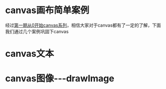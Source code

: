 # canvas画布简单案例

经过[第一期从0开始canvas系列](https://juejin.im/post/6876411520391970829)，相信大家对于canvas都有了一定的了解，下面我们通过几个案例巩固下canvas



# canvas文本

# canvas图像---drawImage

